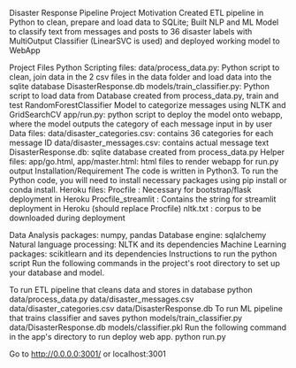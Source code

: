 Disaster Response Pipeline Project
Motivation
Created ETL pipeline in Python to clean, prepare and load data to SQLite; Built NLP and ML Model to classify text from messages and posts to 36 disaster labels with MultiOutput Classifier (LinearSVC is used) and deployed working model to WebApp

Project Files
Python Scripting files:
data/process_data.py: Python script to clean, join data in the 2 csv files in the data folder and load data into the sqlite database DisasterResponse.db
models/train_classifier.py: Python script to load data from Database created from process_data.py, train and test RandomForestClassifier Model to categorize messages using NLTK and GridSearchCV
app/run.py: python script to deploy the model onto webapp, where the model outputs the category of each message input in by user
Data files:
data/disaster_categories.csv: contains 36 categories for each message ID
data/disaster_messages.csv: contains actual message text
DisasterResponse.db: sqlite database created from process_data.py
Helper files:
app/go.html, app/master.html: html files to render webapp for run.py output
Installation/Requirement
The code is written in Python3. To run the Python code, you will need to install necessary packages using pip install or conda install.
Heroku files:
Procfile : Necessary for bootstrap/flask deployment in Heroku
Procfile_streamlit : Contains the string for streamlit deployment in Heroku (should replace Procfile)
nltk.txt : corpus to be downloaded during deployment

Data Analysis packages: numpy, pandas
Database engine: sqlalchemy
Natural language processing: NLTK and its dependencies
Machine Learning packages: scikitlearn and its dependencies
Instructions to run the python script
Run the following commands in the project's root directory to set up your database and model.

To run ETL pipeline that cleans data and stores in database python data/process_data.py data/disaster_messages.csv data/disaster_categories.csv data/DisasterResponse.db
To run ML pipeline that trains classifier and saves python models/train_classifier.py data/DisasterResponse.db models/classifier.pkl
Run the following command in the app's directory to run deploy web app. python run.py

Go to http://0.0.0.0:3001/ or localhost:3001
